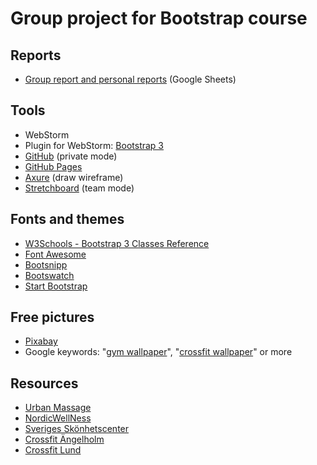 # Group project for Bootstrap course

## Reports
* [Group report and personal reports](https://docs.google.com/spreadsheets/d/1vRrVHtjF6zwYaHavZrL9bYMX17he00eHne5WFotHmKE/edit#gid=0) (Google Sheets)

## Tools
* WebStorm
* Plugin for WebStorm: [Bootstrap 3](https://plugins.jetbrains.com/plugin/7572-bootstrap-3)
* [GitHub](https://github.com/nguyenkhois/groupproject-bootstrap) (private mode)
* [GitHub Pages](https://nguyenkhois.github.io/groupproject-bootstrap/)
* [Axure](https://www.axure.com/) (draw wireframe)
* [Stretchboard](https://sketchboard.me/xALh5qwNWQtW#/) (team mode)

## Fonts and themes
* [W3Schools - Bootstrap 3 Classes Reference](https://www.w3schools.com/bootstrap/bootstrap_ref_all_classes.asp)
* [Font Awesome](https://www.bootstrapcdn.com/fontawesome/)
* [Bootsnipp](https://bootsnipp.com/)
* [Bootswatch](https://bootswatch.com/)
* [Start Bootstrap](https://startbootstrap.com/template-categories/all/)

## Free pictures
* [Pixabay](https://pixabay.com/)
* Google keywords: "[gym wallpaper](https://www.google.se/search?q=gym+wallpaper)", "[crossfit wallpaper](https://www.google.se/search?q=crossfit+wallpaper)" or more

## Resources
* [Urban Massage](https://www.urbanmassage.com/en-gb/treatments)
* [NordicWellNess](https://nordicwellness.se/trana/)
* [Sveriges Skönhetscenter](http://www.sverigesskonhetscenter.se/behandlingar.php/)
* [Crossfit Ängelholm](http://www.crossfitangelholm.se/)
* [Crossfit Lund](http://crossfitlund.com/)
